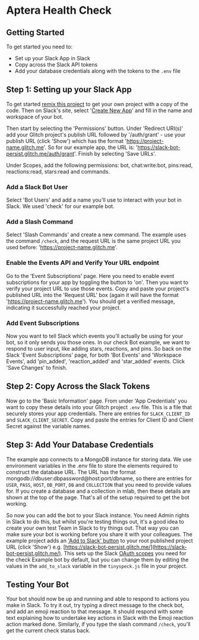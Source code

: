 # Aptera Health Check

## Getting Started
To get started you need to:
- Set up your Slack App in Slack
- Copy across the Slack API tokens
- Add your database credentials along with the tokens to the `.env` file

## Step 1: Setting up your Slack App
To get started [remix this project](https://glitch.com/edit/#!/remix/SlackBot/38ccccbc-8fb1-4ae5-bf06-b8d67b7dfb6a) to get your own project with a copy of the code. Then on Slack's site, select '[Create New App](https://api.slack.com/apps)' and fill in the name and workspace of your bot.

Then start by selecting the 'Permissions' button. Under 'Redirect URI(s)' add your Glitch project's publish URL followed by '/auth/grant' - use your publish URL (click 'Show') which has the format 'https://project-name.glitch.me'. So for our example app, the URL is: 'https://slack-bot-persist.glitch.me/auth/grant'. Finish by selecting 'Save URLs'.

Under Scopes, add the following permissions: bot, chat:write:bot, pins:read, reactions:read, stars:read and commands.

### Add a Slack Bot User
Select 'Bot Users' and add a name you'll use to interact with your bot in Slack. We used 'check' for our example bot.

### Add a Slash Command
Select 'Slash Commands' and create a new command. The example uses the command `/check`, and the request URL is the same project URL you used before: 'https://project-name.glitch.me'.

### Enable the Events API and Verify Your URL endpoint
Go to the 'Event Subscriptions' page. Here you need to enable event subscriptions for your app by toggling the button to 'on'. Then you want to verify your project URL to use those events. Copy and paste your project's published URL into the 'Request URL' box (again it will have the format 'https://project-name.glitch.me'). You should get a verified message, indicating it successfully reached your project.

### Add Event Subscriptions
Now you want to tell Slack which events you'll actually be using for your bot, so it only sends you those ones. In our check Bot example, we want to respond to user input, like adding stars, reactions, and pins. So back on the Slack 'Event Subscriptions' page, for both 'Bot Events' and 'Workspace Events', add 'pin_added', 'reaction_added' and 'star_added' events. Click 'Save Changes' to finish.

## Step 2: Copy Across the Slack Tokens
Now go to the 'Basic Information' page. From under 'App Credentials' you want to copy these details into your Glitch project `.env` file. This is a file that securely stores your app credentials. There are entries for `SLACK_CLIENT_ID` and `SLACK_CLIENT_SECRET`. Copy and paste the entries for Client ID and Client Secret against the variable names.

## Step 3: Add Your Database Credentials
The example app connects to a MongoDB instance for storing data. We use environment variables in the .env file to store the elements required to construct the database URL. The URL has the format mongodb://dbuser:dbpassword@host:port/dbname, so there are entries for `USER`, `PASS`, `HOST`, `DB_PORT`, `DB` and `COLLECTION` that you need to provide values for. If you create a database and a collection in mlab, then these details are shown at the top of the page. That's all of the setup required to get the bot working.

So now you can add the bot to your Slack instance. You need Admin rights in Slack to do this, but whilst you're testing things out, it's a good idea to create your own test Team in Slack to try things out. That way you can make sure your bot is working before you share it with your colleagues. The example project adds an ['Add to Slack' button](https://api.slack.com/docs/slack-button) to your root published project URL (click 'Show') e.g. [https://slack-bot-persist.glitch.me/](https://slack-bot-persist.glitch.me/). This sets up the Slack [OAuth scopes](https://api.slack.com/docs/oauth-scopes) you need for the check Example bot by default, but you can change them by editing the values in the `add_to_slack` variable in the `tinyspeck.js` file in your project.

## Testing Your Bot
Your bot should now be up and running and able to respond to actions you make in Slack. To try it out, try typing a direct message to the check bot, and add an emoji reaction to that message. It should respond with some text explaining how to undertake key actions in Slack with the Emoji reaction action marked done. Similarly, if you type the slash command `/check`, you'll get the current check status back.

